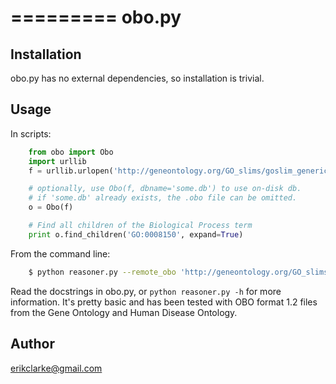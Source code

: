 =========
obo.py
=========

Installation
----------
obo.py has no external dependencies, so installation is trivial.

Usage
----------
In scripts:
```python
    from obo import Obo
    import urllib
    f = urllib.urlopen('http://geneontology.org/GO_slims/goslim_generic.obo')

    # optionally, use Obo(f, dbname='some.db') to use on-disk db.
    # if 'some.db' already exists, the .obo file can be omitted.
    o = Obo(f)

    # Find all children of the Biological Process term
    print o.find_children('GO:0008150', expand=True)
```
From the command line:
```bash
    $ python reasoner.py --remote_obo 'http://geneontology.org/GO_slims/goslim_generic.obo' GO:0008150
```
Read the docstrings in obo.py, or ``python reasoner.py -h`` for more 
information. It's pretty basic and has been tested with OBO format 1.2
files from the Gene Ontology and Human Disease Ontology.

Author
---------
erikclarke@gmail.com
